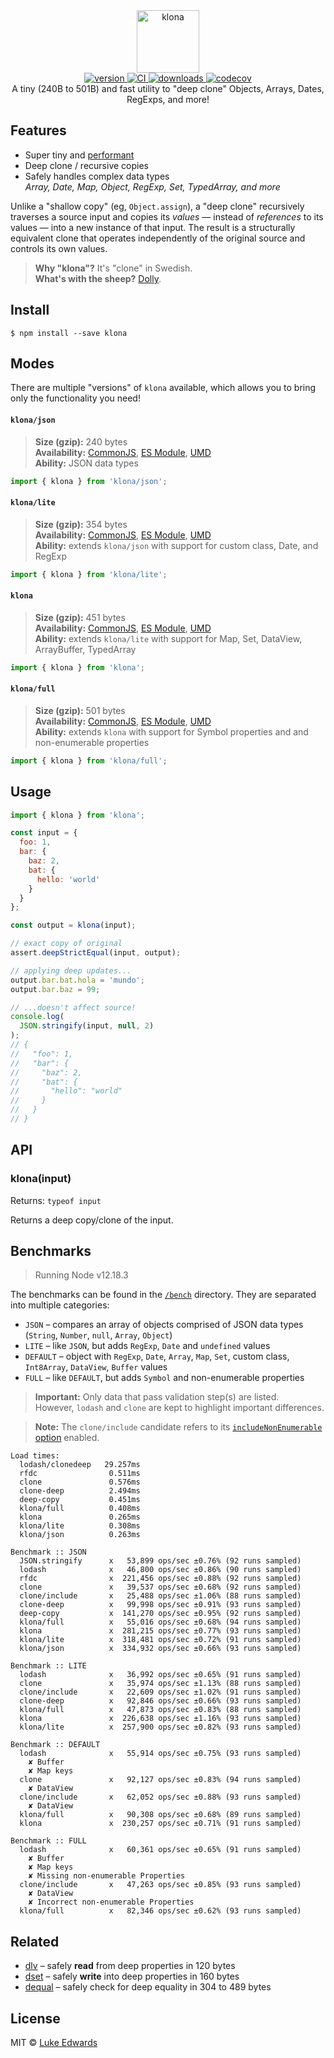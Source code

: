 <div align="center">
  <img src="logo.png" alt="klona" height="100" />
</div>

<div align="center">
  <a href="https://npmjs.org/package/klona">
    <img src="https://badgen.now.sh/npm/v/klona" alt="version" />
  </a>
  <a href="https://github.com/lukeed/klona/actions">
    <img src="https://github.com/lukeed/klona/workflows/CI/badge.svg" alt="CI" />
  </a>
  <a href="https://npmjs.org/package/klona">
    <img src="https://badgen.now.sh/npm/dm/klona" alt="downloads" />
  </a>
  <a href="https://codecov.io/gh/lukeed/klona">
    <img src="https://codecov.io/gh/lukeed/klona/branch/master/graph/badge.svg?token=8ej0WeKqz7" alt="codecov" />
  </a>
</div>

<div align="center">A tiny (240B to 501B) and fast utility to "deep clone" Objects, Arrays, Dates, RegExps, and more!</div>


## Features

* Super tiny and [performant](#benchmarks)
* Deep clone / recursive copies
* Safely handles complex data types<br>
    _Array, Date, Map, Object, RegExp, Set, TypedArray, and more_

Unlike a "shallow copy" (eg, `Object.assign`), a "deep clone" recursively traverses a source input and copies its _values_ &mdash; instead of _references_ to its values &mdash; into a new instance of that input. The result is a structurally equivalent clone that operates independently of the original source and controls its own values.

> **Why "klona"?** It's "clone" in Swedish.<br>
> **What's with the sheep?** [Dolly](https://en.wikipedia.org/wiki/Dolly_(sheep)).


## Install

```
$ npm install --save klona
```


## Modes

There are multiple "versions" of `klona` available, which allows you to bring only the functionality you need!

#### `klona/json`
> **Size (gzip):** 240 bytes<br>
> **Availability:** [CommonJS](https://unpkg.com/klona/json/index.js), [ES Module](https://unpkg.com/klona/json/index.mjs), [UMD](https://unpkg.com/klona/json/index.min.js)<br>
> **Ability:** JSON data types

```js
import { klona } from 'klona/json';
```

#### `klona/lite`
> **Size (gzip):** 354 bytes<br>
> **Availability:** [CommonJS](https://unpkg.com/klona/lite/index.js), [ES Module](https://unpkg.com/klona/lite/index.mjs), [UMD](https://unpkg.com/klona/lite/index.min.js)<br>
> **Ability:** extends `klona/json` with support for custom class, Date, and RegExp

```js
import { klona } from 'klona/lite';
```

#### `klona`
> **Size (gzip):** 451 bytes<br>
> **Availability:** [CommonJS](https://unpkg.com/klona/dist/index.js), [ES Module](https://unpkg.com/klona/dist/index.mjs), [UMD](https://unpkg.com/klona/dist/index.min.js)<br>
> **Ability:** extends `klona/lite` with support for Map, Set, DataView, ArrayBuffer, TypedArray

```js
import { klona } from 'klona';
```

#### `klona/full`
> **Size (gzip):** 501 bytes<br>
> **Availability:** [CommonJS](https://unpkg.com/klona/full/index.js), [ES Module](https://unpkg.com/klona/full/index.mjs), [UMD](https://unpkg.com/klona/full/index.min.js)<br>
> **Ability:** extends `klona` with support for Symbol properties and and non-enumerable properties

```js
import { klona } from 'klona/full';
```


## Usage

```js
import { klona } from 'klona';

const input = {
  foo: 1,
  bar: {
    baz: 2,
    bat: {
      hello: 'world'
    }
  }
};

const output = klona(input);

// exact copy of original
assert.deepStrictEqual(input, output);

// applying deep updates...
output.bar.bat.hola = 'mundo';
output.bar.baz = 99;

// ...doesn't affect source!
console.log(
  JSON.stringify(input, null, 2)
);
// {
//   "foo": 1,
//   "bar": {
//     "baz": 2,
//     "bat": {
//       "hello": "world"
//     }
//   }
// }
```


## API

### klona(input)
Returns: `typeof input`

Returns a deep copy/clone of the input.


## Benchmarks

> Running Node v12.18.3

The benchmarks can be found in the [`/bench`](/bench) directory. They are separated into multiple categories:

* `JSON` – compares an array of objects comprised of JSON data types (`String`, `Number`, `null`, `Array`, `Object`)
* `LITE` – like `JSON`, but adds `RegExp`, `Date` and `undefined` values
* `DEFAULT` – object with `RegExp`, `Date`, `Array`, `Map`, `Set`, custom class, `Int8Array`, `DataView`, `Buffer` values
* `FULL` – like `DEFAULT`, but adds `Symbol` and non-enumerable properties

> **Important:** Only data that pass validation step(s) are listed. <br>However, `lodash` and `clone` are kept to highlight important differences.

> **Note:** The `clone/include` candidate refers to its [`includeNonEnumerable` option](https://www.npmjs.com/package/clone#api) enabled.

```
Load times:
  lodash/clonedeep   29.257ms
  rfdc                0.511ms
  clone               0.576ms
  clone-deep          2.494ms
  deep-copy           0.451ms
  klona/full          0.408ms
  klona               0.265ms
  klona/lite          0.308ms
  klona/json          0.263ms

Benchmark :: JSON
  JSON.stringify      x   53,899 ops/sec ±0.76% (92 runs sampled)
  lodash              x   46,800 ops/sec ±0.86% (90 runs sampled)
  rfdc                x  221,456 ops/sec ±0.88% (92 runs sampled)
  clone               x   39,537 ops/sec ±0.68% (92 runs sampled)
  clone/include       x   25,488 ops/sec ±1.06% (88 runs sampled)
  clone-deep          x   99,998 ops/sec ±0.91% (93 runs sampled)
  deep-copy           x  141,270 ops/sec ±0.95% (92 runs sampled)
  klona/full          x   55,016 ops/sec ±0.68% (94 runs sampled)
  klona               x  281,215 ops/sec ±0.77% (93 runs sampled)
  klona/lite          x  318,481 ops/sec ±0.72% (91 runs sampled)
  klona/json          x  334,932 ops/sec ±0.66% (93 runs sampled)

Benchmark :: LITE
  lodash              x   36,992 ops/sec ±0.65% (91 runs sampled)
  clone               x   35,974 ops/sec ±1.13% (88 runs sampled)
  clone/include       x   22,609 ops/sec ±1.02% (91 runs sampled)
  clone-deep          x   92,846 ops/sec ±0.66% (93 runs sampled)
  klona/full          x   47,873 ops/sec ±0.83% (88 runs sampled)
  klona               x  226,638 ops/sec ±1.16% (93 runs sampled)
  klona/lite          x  257,900 ops/sec ±0.82% (93 runs sampled)

Benchmark :: DEFAULT
  lodash              x   55,914 ops/sec ±0.75% (93 runs sampled)
    ✘ Buffer
    ✘ Map keys
  clone               x   92,127 ops/sec ±0.83% (94 runs sampled)
    ✘ DataView
  clone/include       x   62,052 ops/sec ±0.88% (93 runs sampled)
    ✘ DataView
  klona/full          x   90,308 ops/sec ±0.68% (89 runs sampled)
  klona               x  230,257 ops/sec ±0.71% (91 runs sampled)

Benchmark :: FULL
  lodash              x   60,361 ops/sec ±0.65% (91 runs sampled)
    ✘ Buffer
    ✘ Map keys
    ✘ Missing non-enumerable Properties
  clone/include       x   47,263 ops/sec ±0.85% (93 runs sampled)
    ✘ DataView
    ✘ Incorrect non-enumerable Properties
  klona/full          x   82,346 ops/sec ±0.62% (93 runs sampled)
```


## Related

* [dlv](https://github.com/developit/dlv) – safely **read** from deep properties in 120 bytes
* [dset](https://github.com/lukeed/dset) – safely **write** into deep properties in 160 bytes
* [dequal](https://github.com/lukeed/dequal) – safely check for deep equality in 304 to 489 bytes


## License

MIT © [Luke Edwards](https://lukeed.com)
